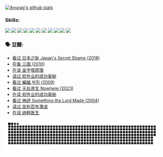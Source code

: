 
[![Anurag's github stats](https://github-readme-stats.vercel.app/api?username=w940853815)](https://github.com/anuraghazra/github-readme-stats)

### Skills:

<code><img height="32" src="https://cdn.jsdelivr.net/npm/simple-icons@v5/icons/python.svg"></code>
<code><img height="32" src="https://cdn.jsdelivr.net/npm/simple-icons@v5/icons/javascript.svg"></code>
<code><img height="32" src="https://cdn.jsdelivr.net/npm/simple-icons@v5/icons/django.svg"></code>
<code><img height="32" src="https://cdn.jsdelivr.net/npm/simple-icons@v5/icons/flask.svg"></code>
<code><img height="32" src="https://cdn.jsdelivr.net/npm/simple-icons@v5/icons/vuetify.svg"></code>
<code><img height="32" src="https://cdn.jsdelivr.net/npm/simple-icons@v5/icons/git.svg"></code>
<code><img height="32" src="https://cdn.jsdelivr.net/npm/simple-icons@v5/icons/docker.svg"></code>
<code><img height="32" src="https://cdn.jsdelivr.net/npm/simple-icons@v5/icons/postgresql.svg"></code>
<code><img height="32" src="https://cdn.jsdelivr.net/npm/simple-icons@v5/icons/elasticsearch.svg"></code>
<code><img height="32" src="https://cdn.jsdelivr.net/npm/simple-icons@v5/icons/macos.svg"></code>
<code><img height="32" src="https://cdn.jsdelivr.net/npm/simple-icons@v5/icons/linux.svg"></code>

### 🗣 豆瓣:

<!-- DOUBAN-ACTIVITIES:START -->
- [看过 日本之耻 Japan's Secret Shame‎ (2018)](https://www.douban.com/people/136069238/status/4431579101/?_i=00151467)
- [在看 三国‎ (2010)](https://www.douban.com/people/136069238/status/4430559482/?_i=00151467)
- [在读 金字塔原理](https://www.douban.com/people/136069238/status/4424812753/?_i=00151467)
- [读过 软件业的成功奥秘](https://www.douban.com/people/136069238/status/4424809958/?_i=00151467)
- [看过 蝙蝠 박쥐‎ (2009)](https://www.douban.com/people/136069238/status/4422787315/?_i=00151468)
- [看过 无处逢生 Nowhere‎ (2023)](https://www.douban.com/people/136069238/status/4416454713/?_i=00151468)
- [在读 软件业的成功奥秘](https://www.douban.com/people/136069238/status/4414815312/?_i=00151468)
- [看过 神迹 Something the Lord Made‎ (2004)](https://www.douban.com/people/136069238/status/4409691983/?_i=00151468)
- [读过 告别百年激进](https://www.douban.com/people/136069238/status/4406414036/?_i=00151468)
- [在读 纳粹医生](https://www.douban.com/people/136069238/status/4406413750/?_i=00151468)
<!-- DOUBAN-ACTIVITIES:END -->


![Snake animation](https://raw.githubusercontent.com/w940853815/w940853815/output/github-contribution-grid-snake.svg)

<!--
**w940853815/w940853815** is a ✨ _special_ ✨ repository because its `README.md` (this file) appears on your GitHub profile.

Here are some ideas to get you started:

- 🔭 I’m currently working on ...
- 🌱 I’m currently learning ...
- 👯 I’m looking to collaborate on ...
- 🤔 I’m looking for help with ...
- 💬 Ask me about ...
- 📫 How to reach me: ...
- 😄 Pronouns: ...
- ⚡ Fun fact: ...
-->
